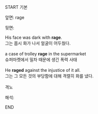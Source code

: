 START
기본

앞면:
rage


뒷면:
<div>His face was dark with <b>rage</b>. </div><div>그는 몹시 화가 나서 얼굴이 어두웠다.</div><div><br></div><div><div>a case of trolley <b>rage</b> in the supermarket </div><div>슈퍼마켓에서 밀차 때문에 생긴 폭력 사태</div></div><div><br></div><div><div>He <b>raged</b> against the injustice of it all. </div><div>그는 그 모든 것의 부당함에 대해 격렬히 화를 냈다.</div></div><div><br></div><div>격노</div>


해석:

END